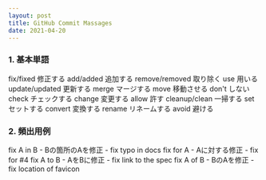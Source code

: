 ```yaml
---
layout: post
title: GitHub Commit Massages
date: 2021-04-20
---
```


### 1. 基本単語

fix/fixed 修正する
add/added 追加する
remove/removed 取り除く
use 用いる
update/updated 更新する
merge マージする
move 移動させる
don't しない
check チェックする
change 変更する
allow 許す
cleanup/clean 一掃する
set セットする
convert 変換する
rename リネームする
avoid 避ける

### 2. 頻出用例

fix A in B - Bの箇所のAを修正 - fix typo in docs 
fix for A - Aに対する修正 - fix for #4
fix A to B - AをBに修正 - fix link to the spec
fix A of B - BのAを修正 - fix location of favicon




